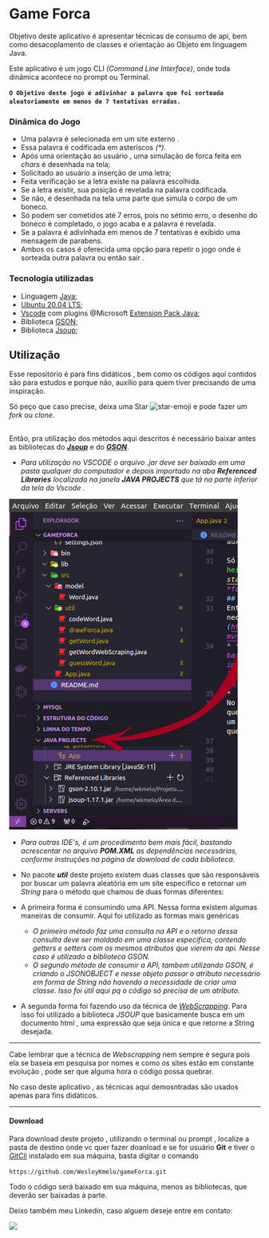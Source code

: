 # Game Forca

Objetivo deste aplicativo é apresentar técnicas de consumo de api, bem como desacoplamento de classes e orientação ao Objeto em linguagem Java.

Este aplicativo é um jogo CLI *(Command Line Interface)*, onde toda dinâmica acontece no prompt ou Terminal.

**`O Objetivo deste jogo é adivinhar a palavra que foi sorteada aleatoriamente em menos de 7 tentativas erradas.`**

### Dinâmica do Jogo
* Uma palavra é selecionada em um site externo . 
* Essa palavra é codificada em asteríscos *(\*)*.
* Após uma orientação ao usuário , uma simulação de forca feita em *chars* é desenhada na tela;
* Solicitado ao usuário a inserção de uma letra;
* Feita verificação se a letra existe na palavra escolhida.
* Se a letra existir, sua posição é revelada na palavra codificada.
* Se não, é desenhada na tela uma parte que simula o corpo de um boneco.
* Só podem ser cometidos até 7 erros, pois no sétimo erro, o desenho do boneco é completado, o jogo acaba e a palavra é revelada.
* Se a palavra é adivinhada em menos de 7 tentativas é exibido uma mensagem de parabens.
* Ambos os casos é oferecida uma opção para repetir o jogo onde é sorteada outra palavra ou então sair .

### Tecnologia utilizadas
* Linguagem [Java](https://docs.oracle.com/en/java/);
* [Ubuntu 20.04 LTS](https://ubuntu.com/);
* [Vscode](https://code.visualstudio.com/download) com plugins @Microsoft [Extension Pack Java](https://marketplace.visualstudio.com/items?itemName=vscjava.vscode-java-pack);
* Biblioteca [GSON](https://mvnrepository.com/artifact/com.google.code.gson/gson);
* Biblioteca [Jsoup](https://jsoup.org/download);

## Utilização 
Esse repositório é para fins didáticos , bem como os códigos aqui contidos são para estudos e porque não, auxílio para quem tiver precisando de uma inspiração.

Só peço que caso precise, deixa uma Star <img width="16" height="16" src="https://img.icons8.com/emoji/16/star-emoji.png" alt="star-emoji"/> e pode fazer um *fork* ou *clone*.
##
Então, pra utilização dos métodos aqui descritos é necessário baixar antes as bibliotecas do ***[Jsoup](https://jsoup.org/download)*** e do ***[GSON](https://mvnrepository.com/artifact/com.google.code.gson/gson)***.
* *Para utilização no VSCODE o arquivo .jar deve ser baixado em uma pasta qualquer do computador e depois importado na aba <strong>Referenced Libraries</strong> localizada na janela <strong>JAVA PROJECTS</strong> que tá na parte inferior da tela do Vscode .* 

<img src = "src/util/Captura de tela de 2023-12-15 15-40-33.png">

* *Para outras IDE's, é um procedimento bem mais fácil, bastando acrescentar no arquivo <strong>POM.XML</strong> as dependências necessárias, conforme instruções na página de download de cada biblioteca.* 

* No pacote ***util*** deste projeto existem duas classes que são responsáveis por buscar um palavra aleatória em um site especifico e retornar um *String* para o método que chamou de duas formas diferentes:
* A primeira forma é consumindo uma API. Nessa forma existem algumas maneiras de consumir. Aqui foi utilizado as formas mais genéricas
    * *O primeiro método faz uma consulta na API e o retorno dessa consulta deve ser moldado em uma classe especifica, contendo getters e setters com os mesmos atributos que vierem da api. Nesse caso é utilizado a biblioteca GSON.*
    * *O segundo método de consumir a API, tambem utilizando GSON, é criando o JSONOBJECT e nesse objeto passar o atributo necessário em forma de String não havendo a necessidade de criar uma classe. Isso foi útil aqui pq o código só precisa de um atributo.*
 
 
* A segunda forma foi fazendo uso da técnica de *[WebScrapping](https://pt.wikipedia.org/wiki/Coleta_de_dados_web)*. Para isso foi utilizado a biblioteca *JSOUP* que basicamente busca em um documento html , uma expressão que seja única e que retorne a String desejada.
***
Cabe lembrar que a técnica de *Webscrapping* nem sempre é segura pois ela se baseia em pesquisa por nomes e como os sites estão em constante evolução , pode ser que alguma hora o código possa quebrar.

No caso deste aplicativo , as técnicas aqui demosntradas são usados apenas para fins didáticos.

***
#### Download 
Para download deste projeto , utilizando o terminal ou prompt , localize a pasta de destino onde vc quer fazer doanload e se for usuário **Git** e tiver o *[GitCli](https://cli.github.com/)* instalado em sua máquina, basta digitar o comando 

`https://github.com/WesleyKmelo/gameForca.git`

Todo o código será baixado em sua máquina, menos as bibliotecas, que deverão ser baixadas à parte.

Deixo também meu Linkedin, caso alguem deseje entre em contato:

<a href="https://www.linkedin.com/in/wesley-camelo-silva/" target="_blank"><img loading="lazy" src="https://img.shields.io/badge/-LinkedIn-%230077B5?style=for-the-badge&logo=linkedin&logoColor=white" target="_blank"></a>

